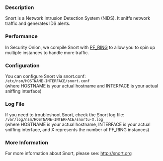 ### Description
Snort is a Network Intrusion Detection System (NIDS).  It sniffs network traffic and generates IDS alerts.

### Performance
In Security Onion, we compile Snort with [PF_RING](PF_RING) to allow you to spin up multiple instances to handle more traffic.

### Configuration
You can configure Snort via snort.conf:  
`/etc/nsm/HOSTNAME-INTERFACE/snort.conf`  
(where HOSTNAME is your actual hostname and INTERFACE is your actual sniffing interface)

### Log File
If you need to troubleshoot Snort, check the Snort log file:  
`/var/log/nsm/HOSTNAME-INTERFACE/snortu-X.log`  
(where HOSTNAME is your actual hostname, INTERFACE is your actual sniffing interface, and X represents the number of PF_RING instances)

### More Information
For more information about Snort, please see:
http://snort.org